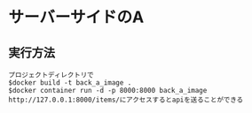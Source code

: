 # サーバーサイドのA
## 実行方法
    プロジェクトディレクトリで  
    $docker build -t back_a_image .  
    $docker container run -d -p 8000:8000 back_a_image  
    http://127.0.0.1:8000/items/にアクセスするとapiを送ることができる  